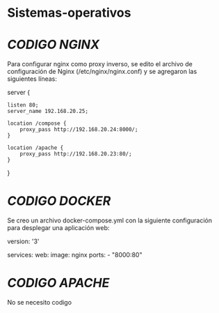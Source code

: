 # Sistemas-operativos

 # *CODIGO NGINX*
 Para configurar nginx como proxy inverso, se edito el archivo de configuración de Nginx (/etc/nginx/nginx.conf) 
 y se agregaron las siguientes líneas:
 
 
 server {
 
    listen 80;
    server_name 192.168.20.25;

    location /compose {
        proxy_pass http://192.168.20.24:8000/;
    }

    location /apache {
        proxy_pass http://192.168.20.23:80/;
    }
}

 
 # *CODIGO DOCKER*
 
Se creo un archivo docker-compose.yml con la siguiente configuración para desplegar una aplicación web:
 
 
version: '3'

services:
  web:
    image: nginx
    ports:
      - "8000:80"
 
 # *CODIGO APACHE*
 
 No se necesito codigo 
 
